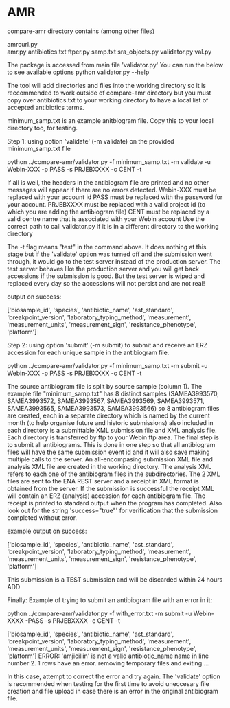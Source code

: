 # AMR


compare-amr directory contains (among other files)

amrcurl.py <br />
amr.py
antibiotics.txt
ftper.py
samp.txt
sra_objects.py
validator.py
val.py


The package is accessed from main file 'validator.py'
You can run the below to see available options
python validator.py --help


The tool will add directories and files into the working directory so it is reccommended to work outside of compare-amr directory but you must copy over antibiotics.txt to your working directory to have a local list of accepted antibiotics terms.

minimum_samp.txt is an example anitbiogram file. Copy this to your local directory too, for testing. 

Step 1: using option 'validate' (-m validate) on the provided minimum_samp.txt file

python ../compare-amr/validator.py -f minimum_samp.txt -m validate -u Webin-XXX -p PASS -s PRJEBXXXX -c CENT -t

If all is well, the headers in the antibiogram file are printed and no other messages will appear if there are no errors detected. 
Webin-XXX must be replaced with your account id
PASS must be replaced with the password for your account.
PRJEBXXXX must be replaced with a valid project id (to which you are adding the antibiogram file)
CENT must be replaced by a valid centre name that is associated with your Webin account
Use the correct path to call validator.py if it is in a different directory to the working directory

The -t flag means "test" in the command above. It does nothing at this stage but if the 'validate' option was turned off and the submission went through, it would go to the test server instead of the production server. The test server behaves like the production server and you will get back accessions if the submission is good. But the test server is wiped and replaced every day so the accessions will not persist and are not real! 


output on success:

['biosample_id', 'species', 'antibiotic_name', 'ast_standard', 'breakpoint_version', 'laboratory_typing_method', 'measurement', 'measurement_units', 'measurement_sign', 'resistance_phenotype', 'platform']



Step 2: using option 'submit' (-m submit) to submit and receive an ERZ accession for each unique sample in the antibiogram file.

python ../compare-amr/validator.py -f minimum_samp.txt -m submit -u Webin-XXX -p PASS -s PRJEBXXXX -c CENT -t

The source antibiogram file is split by source sample (column 1). The example file "minimum_samp.txt" has 8 distinct samples (SAMEA3993570, SAMEA3993572, SAMEA3993567, SAMEA3993569, SAMEA3993571, SAMEA3993565, SAMEA3993573, SAMEA3993566) so 8 antibiogram files are created, each in a separate directory which is named by the current month (to help organise future and historic submissions) also included in each directory is a submittable XML submission file and XML analysis file. Each directory is transferred by ftp to your Webin ftp area. The final step is to submit all antibiograms. This is done in one step so that all antibiogram files will have the same submission event id and it will also save making multiple calls to the server. An all-encompasing submission XML file and analysis XML file are created in the working directory. The analysis XML refers to each one of the antibiogram files in the subdirectories. The 2 XML files are sent to the ENA REST server and a receipt in XML format is obtained from the server. If the submission is successful the receipt XML will contain an ERZ (analysis) accession for each antibiogram file. The receipt is printed to standard output when the program has completed. Also look out for the string 'success="true"' for verification that the submission completed without error.

example output on success:

['biosample_id', 'species', 'antibiotic_name', 'ast_standard', 'breakpoint_version', 'laboratory_typing_method', 'measurement', 'measurement_units', 'measurement_sign', 'resistance_phenotype', 'platform']
<?xml version="1.0" encoding="UTF-8"?>
<?xml-stylesheet type="text/xsl" href="receipt.xsl"?>
<RECEIPT receiptDate="2017-11-30T15:32:46.640Z" submissionFile="all_anal_sub_Nov-2017.xml" success="true">
     <ANALYSIS accession="ERZ243560" alias="SAMEA3993570_Nov-2017" status="PRIVATE"/>
     <ANALYSIS accession="ERZ243561" alias="SAMEA3993572_Nov-2017" status="PRIVATE"/>
     <ANALYSIS accession="ERZ243562" alias="SAMEA3993567_Nov-2017" status="PRIVATE"/>
     <ANALYSIS accession="ERZ243563" alias="SAMEA3993569_Nov-2017" status="PRIVATE"/>
     <ANALYSIS accession="ERZ243564" alias="SAMEA3993571_Nov-2017" status="PRIVATE"/>
     <ANALYSIS accession="ERZ243565" alias="SAMEA3993565_Nov-2017" status="PRIVATE"/>
     <ANALYSIS accession="ERZ243566" alias="SAMEA3993573_Nov-2017" status="PRIVATE"/>
     <ANALYSIS accession="ERZ243567" alias="SAMEA3993566_Nov-2017" status="PRIVATE"/>
     <SUBMISSION accession="ERA398936" alias="all_anal_sub_Nov-2017"/>
     <MESSAGES>
          <INFO>This submission is a TEST submission and will be discarded within 24 hours</INFO>
     </MESSAGES>
     <ACTIONS>ADD</ACTIONS>
</RECEIPT>


Finally:
Example of trying to submit an antibiogram file with an error in it:

python ../compare-amr/validator.py -f with_error.txt -m submit -u Webin-XXXX -PASS -s PRJEBXXXX -c CENT -t

['biosample_id', 'species', 'antibiotic_name', 'ast_standard', 'breakpoint_version', 'laboratory_typing_method', 'measurement', 'measurement_units', 'measurement_sign', 'resistance_phenotype', 'platform']
ERROR: 'amjicillin' is not a valid antibiotic_name name in line number 2.
1 rows have an error. removing temporary files and exiting ...

In this case, attempt to correct the error and try again. The 'validate' option is recommended when testing for the first time to avoid uneccesary file creation and file upload in case there is an error in the original antibiogram file.



